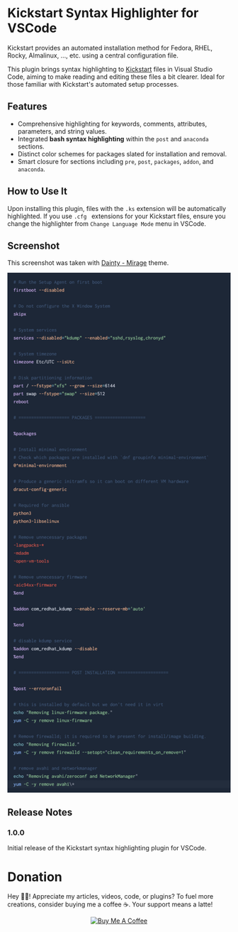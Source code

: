 # Kickstart Syntax Highlighter for VSCode

Kickstart provides an automated installation method for Fedora, RHEL, Rocky, Almalinux, ..., etc. using a central configuration file.

This plugin brings syntax highlighting to <a href="https://pykickstart.readthedocs.io/en/latest/kickstart-docs.html">Kickstart</a> files in Visual Studio Code, aiming to make reading and editing these files a bit clearer. Ideal for those familiar with Kickstart's automated setup processes.

## Features

- Comprehensive highlighting for keywords, comments, attributes, parameters, and string values.
- Integrated **bash syntax highlighting** within the `post` and `anaconda` sections.
- Distinct color schemes for packages slated for installation and removal.
- Smart closure for sections including `pre`, `post`, `packages`, `addon`, and `anaconda`.

## How to Use It

Upon installing this plugin, files with the `.ks` extension will be automatically highlighted. If you use `.cfg ` extensions for your Kickstart files, ensure you change the highlighter from `Change Language Mode` menu in VSCode.

## Screenshot

This screenshot was taken with <a href="https://marketplace.visualstudio.com/items?itemName=alexanderte.dainty-vscode">Dainty - Mirage</a> theme.

<img src="images/screenshot.png" width="640"></img>

## Release Notes

### 1.0.0

Initial release of the Kickstart syntax highlighting plugin for VSCode.

# Donation

Hey 🙋‍♂️! Appreciate my articles, videos, code, or plugins? To fuel more creations, consider buying me a coffee ☕️. Your support means a latte!

<center><a href="https://www.buymeacoffee.com/bit2pixel" target="_blank"><img src="https://cdn.buymeacoffee.com/buttons/v2/arial-red.png" alt="Buy Me A Coffee" style="height: 60px !important;width: 217px !important;" ></a></center>
